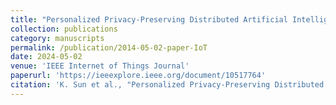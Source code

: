 ```yaml
---
title: "Personalized Privacy-Preserving Distributed Artificial Intelligence for Digital-Twin-Driven Vehicle Road Cooperation"
collection: publications
category: manuscripts
permalink: /publication/2014-05-02-paper-IoT
date: 2024-05-02
venue: 'IEEE Internet of Things Journal'
paperurl: 'https://ieeexplore.ieee.org/document/10517764'
citation: 'K. Sun et al., "Personalized Privacy-Preserving Distributed Artificial Intelligence for Digital-Twin-Driven Vehicle Road Cooperation," in IEEE Internet of Things Journal, doi: 10.1109/JIOT.2024.3389656.'
---
```



